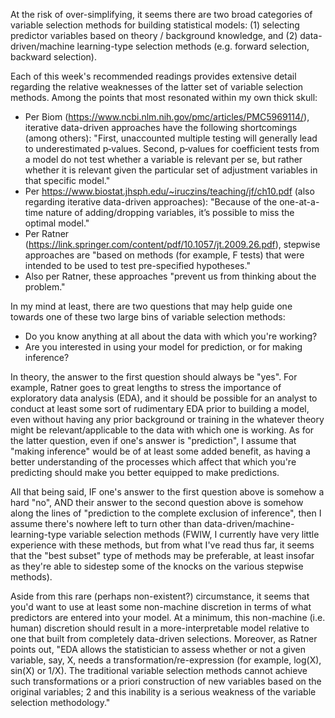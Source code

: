 At the risk of over-simplifying, it seems there are two broad categories of variable selection methods for building statistical models:  (1) selecting predictor variables based on theory / background knowledge, and (2) data-driven/machine learning-type selection methods (e.g. forward selection, backward selection).

Each of this week's recommended readings provides extensive detail regarding the relative weaknesses of the latter set of variable selection methods.  Among the points that most resonated within my own thick skull:
* Per Biom (https://www.ncbi.nlm.nih.gov/pmc/articles/PMC5969114/), iterative data-driven approaches have the following shortcomings (among others):  "First, unaccounted multiple testing will generally lead to underestimated p‐values. Second, p‐values for coefficient tests from a model do not test whether a variable is relevant per se, but rather whether it is relevant given the particular set of adjustment variables in that specific model."
* Per https://www.biostat.jhsph.edu/~iruczins/teaching/jf/ch10.pdf (also regarding iterative data-driven approaches): "Because of the one-at-a-time nature of adding/dropping variables, it’s possible to miss the optimal model."
* Per Ratner (https://link.springer.com/content/pdf/10.1057/jt.2009.26.pdf), stepwise approaches are "based on methods (for example, F tests) that were intended to be used to test pre-specified hypotheses."
* Also per Ratner, these approaches "prevent us from thinking about the problem."

In my mind at least, there are two questions that may help guide one towards one of these two large bins of variable selection methods:
* Do you know anything at all about the data with which you're working?
* Are you interested in using your model for prediction, or for making inference?

In theory, the answer to the first question should always be "yes".  For example, Ratner goes to great lengths to stress the importance of exploratory data analysis (EDA), and it should be possible for an analyst to conduct at least some sort of rudimentary EDA prior to building a model, even without having any prior background or training in the whatever theory might be relevant/applicable to the data with which one is working.  As for the latter question, even if one's answer is "prediction", I assume that "making inference" would be of at least some added benefit, as having a better understanding of the processes which affect that which you're predicting should make you better equipped to make predictions.

All that being said, IF one's answer to the first question above is somehow a hard "no", AND their answer to the second question above is somehow along the lines of "prediction to the complete exclusion of inference", then I assume there's nowhere left to turn other than data-driven/machine-learning-type variable selection methods (FWIW, I currently have very little experience with these methods, but from what I've read thus far, it seems that the "best subset" type of methods may be preferable, at least insofar as they're able to sidestep some of the knocks on the various stepwise methods).

Aside from this rare (perhaps non-existent?) circumstance, it seems that you'd want to use at least some non-machine discretion in terms of what predictors are entered into your model.  At a minimum, this non-machine (i.e. human) discretion should result in a more-interpretable model relative to one that built from completely data-driven selections.  Moreover, as Ratner points out, "EDA allows the statistician to assess whether or not a given variable, say, X, needs a transformation/re-expression (for example, log(X), sin(X) or 1/X).  The traditional variable selection methods
cannot achieve such transformations or a priori construction of new variables based on the original variables; 2 and this inability is a serious weakness of the variable selection methodology."
